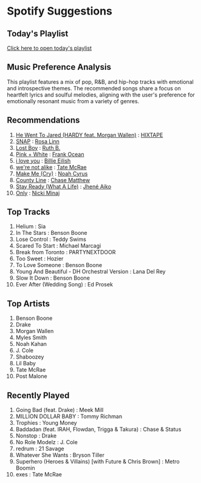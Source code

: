 # Spotify Suggestions

## Today's Playlist

[Click here to open today's playlist](https://open.spotify.com/playlist/6L4BIxIsEs23Th1moZ0bgW)

## Music Preference Analysis

This playlist features a mix of pop, R&B, and hip-hop tracks with emotional and introspective themes. The recommended songs share a focus on heartfelt lyrics and soulful melodies, aligning with the user's preference for emotionally resonant music from a variety of genres.

## Recommendations

1. [He Went To Jared (HARDY feat. Morgan Wallen)](spotify:track:49lYjrC2iz9Kqb30EL8XmK) : [HIXTAPE](spotify:artist:4Y8LpEiP4uKTP02lSYEWJV)
2. [SNAP](spotify:track:5hx7w26Zi3zafMgvMTUqF6) : [Rosa Linn](spotify:artist:46xBNx0j6cwY6sD9LgMTm1)
3. [Lost Boy](spotify:track:0zMzyHAeMvwq5CRstru1Fp) : [Ruth B.](spotify:artist:2WzaAvm2bBCf4pEhyuDgCY)
4. [Pink + White](spotify:track:3xKsf9qdS1CyvXSMEid6g8) : [Frank Ocean](spotify:artist:2h93pZq0e7k5yf4dywlkpM)
5. [i love you](spotify:track:6CcJMwBtXByIz4zQLzFkKc) : [Billie Eilish](spotify:artist:6qqNVTkY8uBg9cP3Jd7DAH)
6. [we're not alike](spotify:track:0tFRxPQHvAUMTbWYRJUo8R) : [Tate McRae](spotify:artist:45dkTj5sMRSjrmBSBeiHym)
7. [Make Me (Cry)](spotify:track:2BrzlUj1u1CtvaJDGIKpsP) : [Noah Cyrus](spotify:artist:55fhWPvDiMpLnE4ZzNXZyW)
8. [County Line](spotify:track:1V8LJmUEAleAHmBUaD0ZFI) : [Chase Matthew](spotify:artist:7HTLVyjNf0VRxfIgNcfRRH)
9. [Stay Ready (What A Life)](spotify:track:5nkUIVKqOqdpB6ApKgEMkv) : [Jhené Aiko](spotify:artist:5ZS223C6JyBfXasXxrRqOk)
10. [Only](spotify:track:1UZ25gykR30Oewh3dBRtVZ) : [Nicki Minaj](spotify:artist:0hCNtLu0JehylgoiP8L4Gh)

## Top Tracks

1. Helium : Sia
2. In The Stars : Benson Boone
3. Lose Control : Teddy Swims
4. Scared To Start : Michael Marcagi
5. Break from Toronto : PARTYNEXTDOOR
6. Too Sweet : Hozier
7. To Love Someone : Benson Boone
8. Young And Beautiful - DH Orchestral Version : Lana Del Rey
9. Slow It Down : Benson Boone
10. Ever After (Wedding Song) : Ed Prosek

## Top Artists

1. Benson Boone
2. Drake
3. Morgan Wallen
4. Myles Smith
5. Noah Kahan
6. J. Cole
7. Shaboozey
8. Lil Baby
9. Tate McRae
10. Post Malone

## Recently Played

1. Going Bad (feat. Drake) : Meek Mill
2. MILLION DOLLAR BABY : Tommy Richman
3. Trophies : Young Money
4. Baddadan (feat. IRAH, Flowdan, Trigga & Takura) : Chase & Status
5. Nonstop : Drake
6. No Role Modelz : J. Cole
7. redrum : 21 Savage
8. Whatever She Wants : Bryson Tiller
9. Superhero (Heroes & Villains) [with Future & Chris Brown] : Metro Boomin
10. exes : Tate McRae

